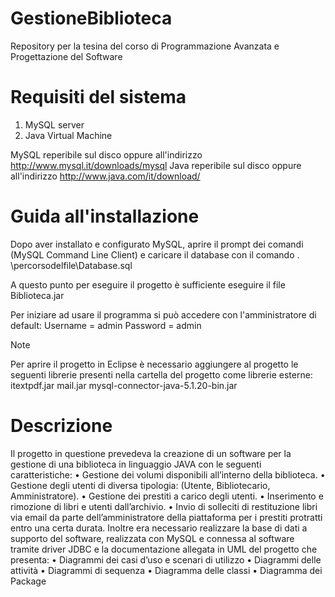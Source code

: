# GestioneBiblioteca
Repository per la tesina del corso di Programmazione Avanzata e Progettazione del Software

# Requisiti del sistema
1. MySQL server
2. Java Virtual Machine

MySQL reperibile sul disco oppure all'indirizzo  http://www.mysql.it/downloads/mysql 
Java reperibile sul disco oppure all'indirizzo  http://www.java.com/it/download/

# Guida all'installazione

Dopo aver installato e configurato MySQL, aprire il prompt dei comandi (MySQL Command Line Client)
e caricare il database con il comando \. \percorsodelfile\Database.sql

A questo punto per eseguire il progetto è sufficiente eseguire il file Biblioteca.jar

Per iniziare ad usare il programma si può accedere con l'amministratore di default:
Username = admin
Password = admin

Note

Per aprire il progetto in Eclipse è necessario aggiungere al progetto le seguenti librerie presenti
nella cartella del progetto come librerie esterne:
itextpdf.jar
mail.jar
mysql-connector-java-5.1.20-bin.jar

# Descrizione

Il progetto in questione prevedeva la creazione di un software per la gestione di una biblioteca in linguaggio JAVA con le seguenti caratteristiche:
•	Gestione dei volumi disponibili all’interno della biblioteca.
•	Gestione degli utenti di diversa tipologia: (Utente, Bibliotecario, Amministratore).
•	Gestione dei prestiti a carico degli utenti.
•	Inserimento e rimozione di libri e utenti dall’archivio.
•	Invio di solleciti di restituzione libri via email da parte dell’amministratore della piattaforma per i prestiti protratti entro una certa durata.
Inoltre era necessario realizzare la base di dati a supporto del software, realizzata con MySQL e connessa al software tramite driver JDBC e la documentazione allegata in UML del progetto che presenta:
•	Diagrammi dei casi d’uso e scenari di utilizzo
•	Diagrammi delle attività
•	Diagrammi di sequenza
•	Diagramma delle classi
•	Diagramma dei Package
